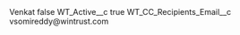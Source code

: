 <?xml version="1.0" encoding="UTF-8"?>
<CustomMetadata xmlns="http://soap.sforce.com/2006/04/metadata" xmlns:xsi="http://www.w3.org/2001/XMLSchema-instance" xmlns:xsd="http://www.w3.org/2001/XMLSchema">
    <label>Venkat</label>
    <protected>false</protected>
    <values>
        <field>WT_Active__c</field>
        <value xsi:type="xsd:boolean">true</value>
    </values>
    <values>
        <field>WT_CC_Recipients_Email__c</field>
        <value xsi:type="xsd:string">vsomireddy@wintrust.com</value>
    </values>
</CustomMetadata>
